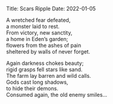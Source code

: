 Title: Scars Ripple
Date: 2022-01-05

A wretched fear defeated,  
a monster laid to rest.  
From victory, new sanctity,  
a home in Eden’s garden;  
flowers from the ashes of pain  
sheltered by walls of never forget.  

Again darkness chokes beauty;  
rigid grasps fell stars like sand.  
The farm lay barren and wild calls.  
Gods cast long shadows,  
to hide their demons.  
Consumed again, the old enemy smiles...  
